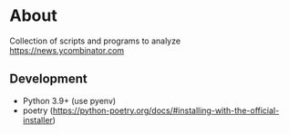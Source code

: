# About
Collection of scripts and programs to analyze https://news.ycombinator.com

## Development

* Python 3.9+ (use pyenv)
* poetry (https://python-poetry.org/docs/#installing-with-the-official-installer)

